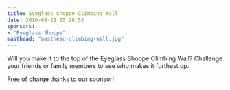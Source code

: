 ```yaml
---
title: Eyeglass Shoppe Climbing Wall
date: 2016-08-21 15:28:53
sponsors:
- "Eyeglass Shoppe"
masthead: "masthead-climbing-wall.jpg"
---
```


Will you make it to the top of the Eyeglass Shoppe Climbing Wall? Challenge your friends or family members to see who makes it furthest up.

Free of charge thanks to our sponsor!
